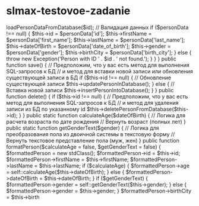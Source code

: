 # slmax-testovoe-zadanie
<?php

class Person
{
    public $id;
    public $firstName;
    public $lastName;
    public $dateOfBirth;
    public $gender;
    public $birthCity;

    public function __construct($id = null)
    {
        if ($id !== null) {
            // Загрузка информации о человеке из БД по указанному id
            // Предположим, что у вас есть метод для выполнения SQL-запросов к БД
            $personData = $this->loadPersonDataFromDatabase($id);
            // Валидация данных
            if ($personData !== null) {
                $this->id = $personData['id'];
                $this->firstName = $personData['first_name'];
                $this->lastName = $personData['last_name'];
                $this->dateOfBirth = $personData['date_of_birth'];
                $this->gender = $personData['gender'];
                $this->birthCity = $personData['birth_city'];
            } else {
                throw new Exception('Person with ID ' . $id . ' not found.');
            }
        }
    }

    public function save()
    {
        // Предположим, что у вас есть метод для выполнения SQL-запросов к БД
        // и метод для вставки новой записи или обновления существующей записи в БД
        if ($this->id !== null) {
            // Обновление существующей записи
            $this->updatePersonInDatabase();
        } else {
            // Вставка новой записи
            $this->insertPersonIntoDatabase();
        }
    }

    public function delete()
    {
        if ($this->id !== null) {
            // Предположим, что у вас есть метод для выполнения SQL-запросов к БД
            // и метод для удаления записи из БД по указанному id
            $this->deletePersonFromDatabase($this->id);
        }
    }

    public static function calculateAge($dateOfBirth)
    {
        // Логика для расчета возраста по дате рождения
        // Вернуть возраст (полных лет)
    }

    public static function getGenderText($gender)
    {
        // Логика для преобразования пола из двоичной системы в текстовую форму
        // Вернуть текстовое представление пола (муж, жен)
    }

    public function formatPerson($calculateAge = false, $getGenderText = false)
    {
        $formattedPerson = new stdClass();
        $formattedPerson->id = $this->id;
        $formattedPerson->firstName = $this->firstName;
        $formattedPerson->lastName = $this->lastName;

        if ($calculateAge) {
            $formattedPerson->age = self::calculateAge($this->dateOfBirth);
        } else {
            $formattedPerson->dateOfBirth = $this->dateOfBirth;
        }

        if ($getGenderText) {
            $formattedPerson->gender = self::getGenderText($this->gender);
        } else {
            $formattedPerson->gender = $this->gender;
        }

        $formattedPerson->birthCity = $this->birth
